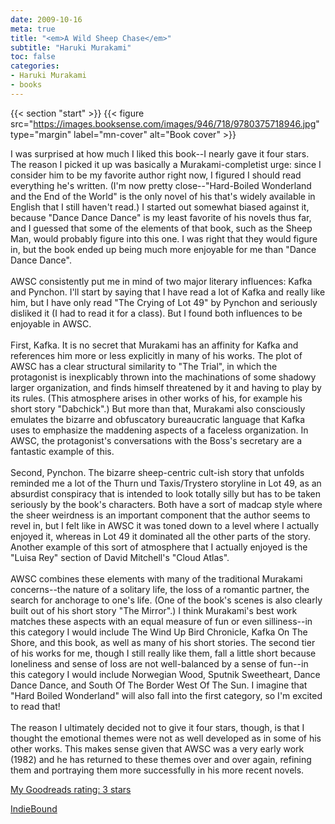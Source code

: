 ```yaml
---
date: 2009-10-16
meta: true
title: "<em>A Wild Sheep Chase</em>"
subtitle: "Haruki Murakami"
toc: false
categories:
- Haruki Murakami
- books
---
```


{{< section "start" >}}
{{< figure src="https://images.booksense.com/images/946/718/9780375718946.jpg" type="margin" label="mn-cover" alt="Book cover" >}}

I was surprised at how much I liked this book--I nearly gave it four stars. The reason I picked it up was basically a Murakami-completist urge: since I consider him to be my favorite author right now, I figured I should read everything he's written. (I'm now pretty close--"Hard-Boiled Wonderland and the End of the World" is the only novel of his that's widely available in English that I still haven't read.) I started out somewhat biased against it, because "Dance Dance Dance" is my least favorite of his novels thus far, and I guessed that some of the elements of that book, such as the Sheep Man, would probably figure into this one. I was right that they would figure in, but the book ended up being much more enjoyable for me than "Dance Dance Dance".<br /><br />AWSC consistently put me in mind of two major literary influences: Kafka and Pynchon. I'll start by saying that I have read a lot of Kafka and really like him, but I have only read "The Crying of Lot 49" by Pynchon and seriously disliked it (I had to read it for a class). But I found both influences to be enjoyable in AWSC. <br /><br />First, Kafka. It is no secret that Murakami has an affinity for Kafka and references him more or less explicitly in many of his works. The plot of AWSC has a clear structural similarity to "The Trial", in which the protagonist is inexplicably thrown into the machinations of some shadowy larger organization, and finds himself threatened by it and having to play by its rules. (This atmosphere arises in other works of his, for example his short story "Dabchick".) But more than that, Murakami also consciously emulates the bizarre and obfuscatory bureaucratic language that Kafka uses to emphasize the maddening aspects of a faceless organization. In AWSC, the protagonist's conversations with the Boss's secretary are a fantastic example of this.<br /><br />Second, Pynchon. The bizarre sheep-centric cult-ish story that unfolds reminded me a lot of the Thurn und Taxis/Trystero storyline in Lot 49, as an absurdist conspiracy that is intended to look totally silly but has to be taken seriously by the book's characters. Both have a sort of madcap style where the sheer weirdness is an important component that the author seems to revel in, but I felt like in AWSC it was toned down to a level where I actually enjoyed it, whereas in Lot 49 it dominated all the other parts of the story. Another example of this sort of atmosphere that I actually enjoyed is the "Luisa Rey" section of David Mitchell's "Cloud Atlas".<br /><br />AWSC combines these elements with many of the traditional Murakami concerns--the nature of a solitary life, the loss of a romantic partner, the search for anchorage to one's life. (One of the book's scenes is also clearly built out of his short story "The Mirror".) I think Murakami's best work matches these aspects with an equal measure of fun or even silliness--in this category I would include The Wind Up Bird Chronicle, Kafka On The Shore, and this book, as well as many of his short stories. The second tier of his works for me, though I still really like them, fall a little short because loneliness and sense of loss are not well-balanced by a sense of fun--in this category I would include Norwegian Wood, Sputnik Sweetheart, Dance Dance Dance, and South Of The Border West Of The Sun. I imagine that "Hard Boiled Wonderland" will also fall into the first category, so I'm excited to read that! <br /><br />The reason I ultimately decided not to give it four stars, though, is that I thought the emotional themes were not as well developed as in some of his other works. This makes sense given that AWSC was a very early work (1982) and he has returned to these themes over and over again, refining them and portraying them more successfully in his more recent novels.

[My Goodreads rating: 3 stars](https://www.goodreads.com/review/show/70153618)  

[IndieBound](https://www.indiebound.org/book/9780375718946)
